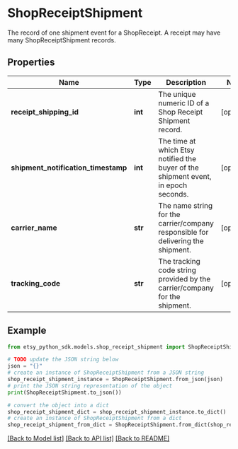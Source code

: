 # ShopReceiptShipment

The record of one shipment event for a ShopReceipt. A receipt may have many ShopReceiptShipment records.

## Properties

Name | Type | Description | Notes
------------ | ------------- | ------------- | -------------
**receipt_shipping_id** | **int** | The unique numeric ID of a Shop Receipt Shipment record. | [optional] 
**shipment_notification_timestamp** | **int** | The time at which Etsy notified the buyer of the shipment event, in epoch seconds. | [optional] 
**carrier_name** | **str** | The name string for the carrier/company responsible for delivering the shipment. | [optional] 
**tracking_code** | **str** | The tracking code string provided by the carrier/company for the shipment. | [optional] 

## Example

```python
from etsy_python_sdk.models.shop_receipt_shipment import ShopReceiptShipment

# TODO update the JSON string below
json = "{}"
# create an instance of ShopReceiptShipment from a JSON string
shop_receipt_shipment_instance = ShopReceiptShipment.from_json(json)
# print the JSON string representation of the object
print(ShopReceiptShipment.to_json())

# convert the object into a dict
shop_receipt_shipment_dict = shop_receipt_shipment_instance.to_dict()
# create an instance of ShopReceiptShipment from a dict
shop_receipt_shipment_from_dict = ShopReceiptShipment.from_dict(shop_receipt_shipment_dict)
```
[[Back to Model list]](../README.md#documentation-for-models) [[Back to API list]](../README.md#documentation-for-api-endpoints) [[Back to README]](../README.md)


